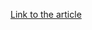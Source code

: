 [Link to the article](https://virusbulletin.com/virusbulletin/2012/08/inside-ice-ix-bot-descendent-zeus)
